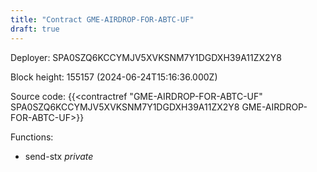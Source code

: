 ```yaml
---
title: "Contract GME-AIRDROP-FOR-ABTC-UF"
draft: true
---
```

Deployer: SPA0SZQ6KCCYMJV5XVKSNM7Y1DGDXH39A11ZX2Y8


 



Block height: 155157 (2024-06-24T15:16:36.000Z)

Source code: {{<contractref "GME-AIRDROP-FOR-ABTC-UF" SPA0SZQ6KCCYMJV5XVKSNM7Y1DGDXH39A11ZX2Y8 GME-AIRDROP-FOR-ABTC-UF>}}

Functions:

* send-stx _private_
